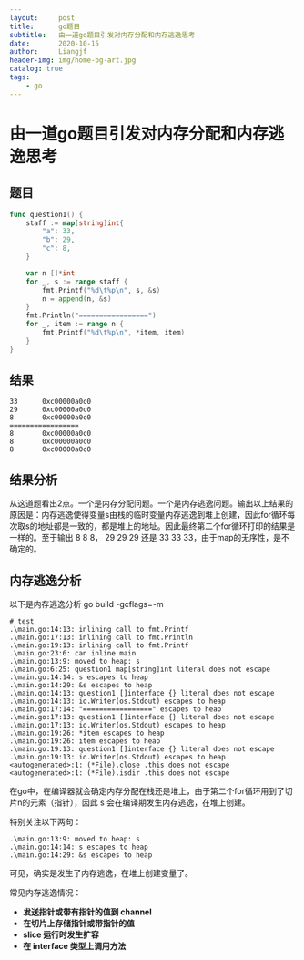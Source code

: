 ```yaml
---
layout:     post                  
title:      go题目
subtitle:   由一道go题目引发对内存分配和内存逃逸思考
date:       2020-10-15
author:     Liangjf
header-img: img/home-bg-art.jpg
catalog: true                      
tags:                       
    - go
---
```



# 由一道go题目引发对内存分配和内存逃逸思考

## 题目

```go
func question1() {
	staff := map[string]int{
		"a": 33,
		"b": 29,
		"c": 8,
	}

	var n []*int
	for _, s := range staff {
		fmt.Printf("%d\t%p\n", s, &s)
		n = append(n, &s)
	}
	fmt.Println("=================")
	for _, item := range n {
		fmt.Printf("%d\t%p\n", *item, item)
	}
}
```

## 结果

```shell
33      0xc00000a0c0
29      0xc00000a0c0
8       0xc00000a0c0
=================
8       0xc00000a0c0
8       0xc00000a0c0
8       0xc00000a0c0
```

## 结果分析
从这道题看出2点。一个是内存分配问题。一个是内存逃逸问题。输出以上结果的原因是：内存逃逸使得变量s由栈的临时变量内存逃逸到堆上创建，因此for循环每次取s的地址都是一致的，都是堆上的地址。因此最终第二个for循环打印的结果是一样的。至于输出 8 8 8， 29 29 29 还是 33 33 33，由于map的无序性，是不确定的。

## 内存逃逸分析
以下是内存逃逸分析 go build -gcflags=-m

```shell
# test
.\main.go:14:13: inlining call to fmt.Printf
.\main.go:17:13: inlining call to fmt.Println
.\main.go:19:13: inlining call to fmt.Printf
.\main.go:23:6: can inline main
.\main.go:13:9: moved to heap: s
.\main.go:6:25: question1 map[string]int literal does not escape
.\main.go:14:14: s escapes to heap
.\main.go:14:29: &s escapes to heap
.\main.go:14:13: question1 []interface {} literal does not escape
.\main.go:14:13: io.Writer(os.Stdout) escapes to heap
.\main.go:17:14: "=================" escapes to heap
.\main.go:17:13: question1 []interface {} literal does not escape
.\main.go:17:13: io.Writer(os.Stdout) escapes to heap
.\main.go:19:26: *item escapes to heap
.\main.go:19:26: item escapes to heap
.\main.go:19:13: question1 []interface {} literal does not escape
.\main.go:19:13: io.Writer(os.Stdout) escapes to heap
<autogenerated>:1: (*File).close .this does not escape
<autogenerated>:1: (*File).isdir .this does not escape
```

在go中，在编译器就会确定内存分配在栈还是堆上，由于第二个for循环用到了切片n的元素（指针），因此 s 会在编译期发生内存逃逸，在堆上创建。

特别关注以下两句：

```shell
.\main.go:13:9: moved to heap: s
.\main.go:14:14: s escapes to heap
.\main.go:14:29: &s escapes to heap
```
可见，确实是发生了内存逃逸，在堆上创建变量了。

常见内存逃逸情况：

- **发送指针或带有指针的值到 channel**
- **在切片上存储指针或带指针的值**
- **slice 运行时发生扩容**
- **在 interface 类型上调用方法**
